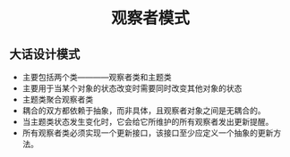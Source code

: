 <h1 align="center">
观察者模式
</h1>

## 大话设计模式
- 主要包括两个类————观察者类和主题类
- 主要用于当某个对象的状态改变时需要同时改变其他对象的状态
- 主题类聚合观察者类
- 耦合的双方都依赖于抽象，而非具体，且观察者对象之间是无耦合的。
- 当主题类状态发生变化时，它会给它所维护的所有观察者发出更新提醒。
- 所有观察者类必须实现一个更新接口，该接口至少应定义一个抽象的更新方法。